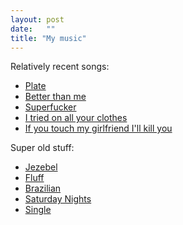 ```yaml
---
layout: post
date:   ""
title: "My music"
---
```


Relatively recent songs:

- [Plate](https://docs.google.com/document/d/1DqzLlBHFBlkKcJb8xpJbLPTli-KaX_TLcCkYilLZvgc/edit?usp=sharing)
- [Better than me](https://docs.google.com/document/d/15zK-U2yxHYKktQxDgbbAcvL9WZjVCQGtTM0gaVQ7v1M/edit?usp=sharing)
- [Superfucker](https://docs.google.com/document/d/1bOo7akMX4F4rhXoVFle3Ewe8n-0TLi0bPQ-BJfbEjvg/edit#heading=h.tna1kbd6pc69)
- [I tried on all your clothes](https://docs.google.com/document/d/1STFPLbS7S38ZFSnEXEo5w5sylPmf31BXZxvJlc_k9zg/edit)
- [If you touch my girlfriend I'll kill you](http://shlegeris.com/music/girlfriend)


Super old stuff:


- [Jezebel](http://shlegeris.com/music/jezebel)
- [Fluff](http://shlegeris.com/music/fluff)
- [Brazilian](http://shlegeris.com/music/brazilian)
- [Saturday Nights](http://shlegeris.com/music/saturday-nights)
- [Single](http://shlegeris.com/music/single)
